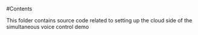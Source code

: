 #Contents

This folder contains source code related to setting up the cloud side of the simultaneous voice  control demo